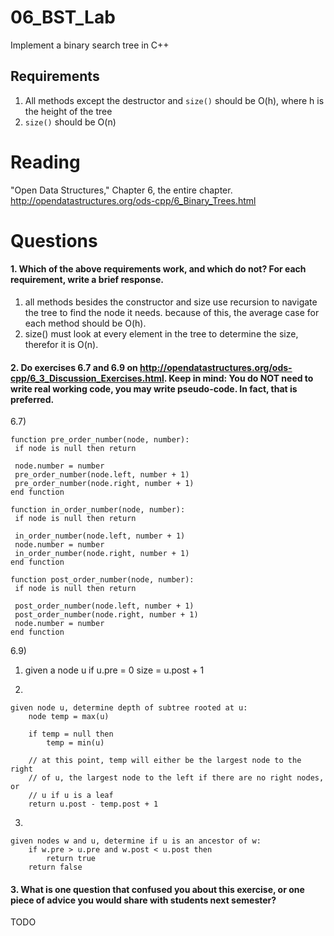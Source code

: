 06_BST_Lab
==============

Implement a binary search tree in C++

Requirements
------------

1. All methods except the destructor and `size()` should be O(h), where h is the height of the tree
2. `size()` should be O(n)

Reading
=======
"Open Data Structures," Chapter 6, the entire chapter. http://opendatastructures.org/ods-cpp/6_Binary_Trees.html

Questions
=========

#### 1. Which of the above requirements work, and which do not? For each requirement, write a brief response.

1. all methods besides the constructor and size use recursion to navigate the tree to find the node it needs.  because of this, the average case for each method should be O(h).
2. size() must look at every element in the tree to determine the size, therefor it is O(n).

#### 2. Do exercises 6.7 and 6.9 on http://opendatastructures.org/ods-cpp/6_3_Discussion_Exercises.html. Keep in mind: You do NOT need to write real working code, you may write pseudo-code. In fact, that is preferred.

6.7)

	function pre_order_number(node, number):
	 if node is null then return

	 node.number = number
	 pre_order_number(node.left, number + 1)
	 pre_order_number(node.right, number + 1)
	end function
	 
	function in_order_number(node, number):
	 if node is null then return

	 in_order_number(node.left, number + 1)
	 node.number = number
	 in_order_number(node.right, number + 1)
	end function

	function post_order_number(node, number):
	 if node is null then return

	 post_order_number(node.left, number + 1)
	 post_order_number(node.right, number + 1)
	 node.number = number
	end function

6.9)

1)
	given a node u
		if u.pre = 0
			size = u.post + 1
		
			

2)
	
	given node u, determine depth of subtree rooted at u:
		node temp = max(u)
		
		if temp = null then
			temp = min(u)
		
		// at this point, temp will either be the largest node to the right
		// of u, the largest node to the left if there are no right nodes, or
		// u if u is a leaf
		return u.post - temp.post + 1
3)

	given nodes w and u, determine if u is an ancestor of w:
		if w.pre > u.pre and w.post < u.post then
			return true
		return false

#### 3. What is one question that confused you about this exercise, or one piece of advice you would share with students next semester?

TODO
